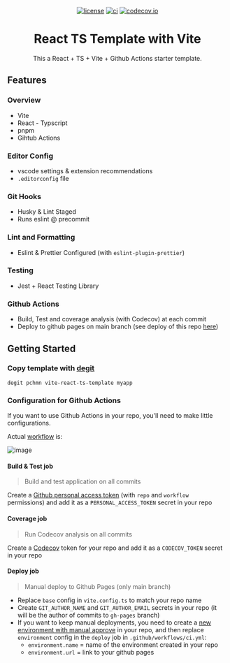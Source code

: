 <div align="center">

[![license](https://img.shields.io/badge/license-MIT-blue.svg)](https://github.com/pchmn/vite-react-ts-template/blob/main/license)
[![ci](https://github.com/pchmn/vite-react-ts-template/actions/workflows/ci.yml/badge.svg?branch=main)](https://github.com/pchmn/vite-react-ts-template/actions)
[![codecov.io](https://codecov.io/gh/pchmn/vite-react-ts-template/coverage.svg?branch=main)](https://codecov.io/gh/pchmn/vite-react-ts-template?branch=master)
<!-- [![Codacy Badge](https://app.codacy.com/project/badge/Grade/4c695ce061c34c1bb1698acc19278f0e)](https://www.codacy.com/gh/pchmn/vite-react-ts-template/dashboard?utm_source=github.com&amp;utm_medium=referral&amp;utm_content=pchmn/vite-react-ts-template&amp;utm_campaign=Badge_Grade) -->

# React TS Template with Vite
  
This a React + TS + Vite + Github Actions starter template.

</div>

## Features
### Overview

- Vite
- React - Typscript
- pnpm
- Gihtub Actions
### Editor Config

- vscode settings & extension recommendations
- `.editorconfig` file

### Git Hooks

- Husky & Lint Staged
- Runs eslint @ precommit

### Lint and Formatting

- Eslint & Prettier Configured (with `eslint-plugin-prettier`)

### Testing

- Jest + React Testing Library

### Github Actions

- Build, Test and coverage analysis (with Codecov) at each commit
- Deploy to github pages on main branch (see deploy of this repo [here](https://pchmn.github.io/vite-react-ts-template/))


## Getting Started

### Copy template with [degit](https://github.com/Rich-Harris/degit)

```
degit pchmn vite-react-ts-template myapp
```

### Configuration for Github Actions

If you want to use Github Actions in your repo, you'll need to make little configurations.

Actual [workflow](https://github.com/pchmn/vite-react-ts-template/blob/main/.github/workflows/ci.yml) is:

![image](https://user-images.githubusercontent.com/12658241/142628675-1f9e9617-e5da-4dff-aa79-abc0883cf037.png)

#### Build & Test job

> Build and test application on all commits

Create a [Github personal access token](https://docs.github.com/en/authentication/keeping-your-account-and-data-secure/creating-a-personal-access-token) (with `repo` and `workflow` permissions) and add it as a `PERSONAL_ACCESS_TOKEN` secret in your repo

#### Coverage job

> Run Codecov analysis on all commits

Create a [Codecov](https://about.codecov.io/) token for your repo and add it as a `CODECOV_TOKEN` secret in your repo

#### **Deploy** job

> Manual deploy to Github Pages (only main branch)

- Replace `base` config in `vite.config.ts` to match your repo name
- Create `GIT_AUTHOR_NAME` and `GIT_AUTHOR_EMAIL` secrets in your repo (it will be the author of commits to `gh-pages` branch)
- If you want to keep manual deployments, you need to create a [new environment with manual approve](https://devblogs.microsoft.com/devops/i-need-manual-approvers-for-github-actions-and-i-got-them-now/) in your repo, and then replace `environment` config in the `deploy` job in `.github/workflows/ci.yml`:
  - `environment.name` = name of the environment created in your repo
  - `environment.url` = link to your github pages


